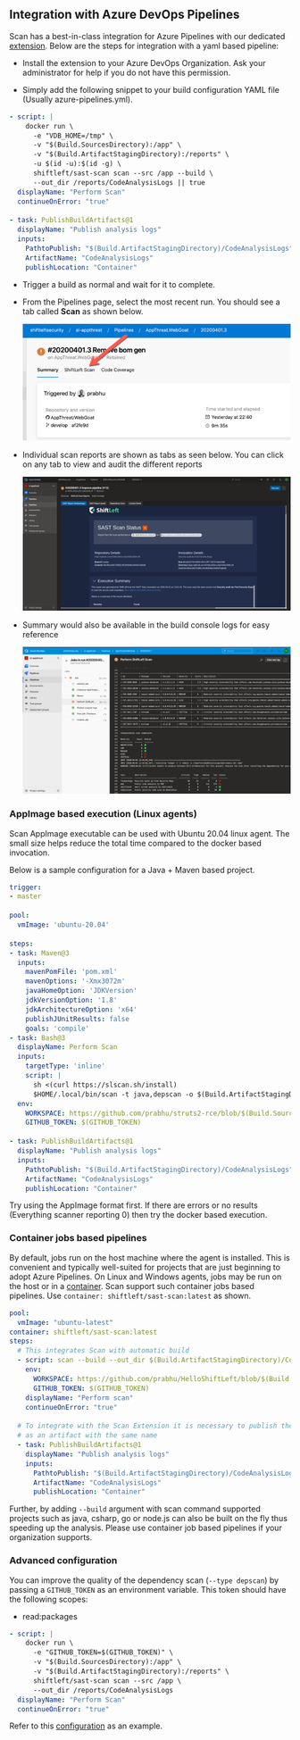 ## Integration with Azure DevOps Pipelines

Scan has a best-in-class integration for Azure Pipelines with our dedicated [extension](https://marketplace.visualstudio.com/items?itemName=shiftleftsecurity.sl-scan-results). Below are the steps for integration with a yaml based pipeline:

- Install the extension to your Azure DevOps Organization. Ask your administrator for help if you do not have this permission.

- Simply add the following snippet to your build configuration YAML file (Usually azure-pipelines.yml).

```yaml
- script: |
    docker run \
      -e "VDB_HOME=/tmp" \
      -v "$(Build.SourcesDirectory):/app" \
      -v "$(Build.ArtifactStagingDirectory):/reports" \
      -u $(id -u):$(id -g) \
      shiftleft/sast-scan scan --src /app --build \
      --out_dir /reports/CodeAnalysisLogs || true
  displayName: "Perform Scan"
  continueOnError: "true"

- task: PublishBuildArtifacts@1
  displayName: "Publish analysis logs"
  inputs:
    PathtoPublish: "$(Build.ArtifactStagingDirectory)/CodeAnalysisLogs"
    ArtifactName: "CodeAnalysisLogs"
    publishLocation: "Container"
```

- Trigger a build as normal and wait for it to complete.

- From the Pipelines page, select the most recent run. You should see a tab called **Scan** as shown below.

   ![Scan Tab](img/scan-tab.png)

- Individual scan reports are shown as tabs as seen below. You can click on any tab to view and audit the different reports

   ![Reports](img/scan-report.png)

- Summary would also be available in the build console logs for easy reference

   ![Console logs](img/build-log-summary.png)

### AppImage based execution (Linux agents)

Scan AppImage executable can be used with Ubuntu 20.04 linux agent. The small size helps reduce the total time compared to the docker based invocation.

Below is a sample configuration for a Java + Maven based project.

```yaml
trigger:
- master

pool:
  vmImage: 'ubuntu-20.04'

steps:
- task: Maven@3
  inputs:
    mavenPomFile: 'pom.xml'
    mavenOptions: '-Xmx3072m'
    javaHomeOption: 'JDKVersion'
    jdkVersionOption: '1.8'
    jdkArchitectureOption: 'x64'
    publishJUnitResults: false
    goals: 'compile'
- task: Bash@3
  displayName: Perform Scan
  inputs:
    targetType: 'inline'
    script: |
      sh <(curl https://slscan.sh/install)
      $HOME/.local/bin/scan -t java,depscan -o $(Build.ArtifactStagingDirectory)/CodeAnalysisLogs
  env:
    WORKSPACE: https://github.com/prabhu/struts2-rce/blob/$(Build.SourceVersion)
    GITHUB_TOKEN: $(GITHUB_TOKEN)

- task: PublishBuildArtifacts@1
  displayName: "Publish analysis logs"
  inputs:
    PathtoPublish: "$(Build.ArtifactStagingDirectory)/CodeAnalysisLogs"
    ArtifactName: "CodeAnalysisLogs"
    publishLocation: "Container"
```

Try using the AppImage format first. If there are errors or no results (Everything scanner reporting 0) then try the docker based execution.

### Container jobs based pipelines

By default, jobs run on the host machine where the agent is installed. This is convenient and typically well-suited for projects that are just beginning to adopt Azure Pipelines. On Linux and Windows agents, jobs may be run on the host or in a [container](https://docs.microsoft.com/en-us/azure/devops/pipelines/process/container-phases?view=azure-devops). Scan support such container jobs based pipelines. Use `container: shiftleft/sast-scan:latest` as shown.

```yaml
pool:
  vmImage: "ubuntu-latest"
container: shiftleft/sast-scan:latest
steps:
  # This integrates Scan with automatic build
  - script: scan --build --out_dir $(Build.ArtifactStagingDirectory)/CodeAnalysisLogs
    env:
      WORKSPACE: https://github.com/prabhu/HelloShiftLeft/blob/$(Build.SourceVersion)
      GITHUB_TOKEN: $(GITHUB_TOKEN)
    displayName: "Perform scan"
    continueOnError: "true"

  # To integrate with the Scan Extension it is necessary to publish the CodeAnalysisLogs folder
  # as an artifact with the same name
  - task: PublishBuildArtifacts@1
    displayName: "Publish analysis logs"
    inputs:
      PathtoPublish: "$(Build.ArtifactStagingDirectory)/CodeAnalysisLogs"
      ArtifactName: "CodeAnalysisLogs"
      publishLocation: "Container"
```

Further, by adding `--build` argument with scan command supported projects such as java, csharp, go or node.js can also be built on the fly thus speeding up the analysis. Please use container job based pipelines if your organization supports.

### Advanced configuration

You can improve the quality of the dependency scan (`--type depscan`) by passing a `GITHUB_TOKEN` as an environment variable. This token should have the following scopes:

- read:packages

```yaml
- script: |
    docker run \
      -e "GITHUB_TOKEN=$(GITHUB_TOKEN)" \
      -v "$(Build.SourcesDirectory):/app" \
      -v "$(Build.ArtifactStagingDirectory):/reports" \
      shiftleft/sast-scan scan --src /app \
      --out_dir /reports/CodeAnalysisLogs
  displayName: "Perform Scan"
  continueOnError: "true"
```

Refer to this [configuration](https://github.com/AppThreat/WebGoat/blob/develop/azure-pipelines-sl.yml) as an example.
